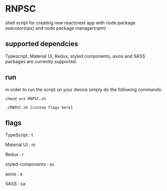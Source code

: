 # RNPSC
shell script for creating new react/next app with node package executor(npx) and node package manager(npm)

## supported dependcies
Typescript, Material UI, Redux, styled components, axios and SASS packages are currently supported.

## run
in order to run the script on your device simply do the following commands:

`
chmod u+x RNPSC.sh
`

`
./RNPSC.sh [custom flags here]
`

## flags
TypeScript : t

Material UI : m

Redux : r

styled-components : sc

axios : a

SASS : sa
